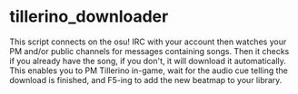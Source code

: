 # tillerino_downloader

This script connects on the osu! IRC with your account then watches your PM and/or public channels for messages containing songs. Then it checks if you already have the song, if you don't, it will download it automatically. This enables you to PM Tillerino in-game, wait for the audio cue telling the download is finished, and F5-ing to add the new beatmap to your library.
